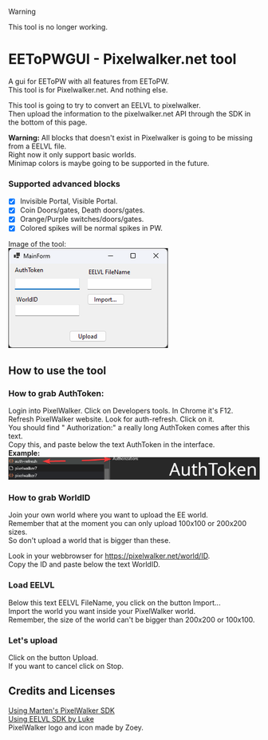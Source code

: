>[!Warning]
>This tool is no longer working.

# EEToPWGUI - Pixelwalker.net tool
A gui for EEToPW with all features from EEToPW.  
This tool is for Pixelwalker.net. And nothing else.

This tool is going to try to convert an EELVL to pixelwalker.  
Then upload the information to the pixelwalker.net API through the SDK in the bottom
of this page.  

**Warning:** All blocks that doesn't exist in Pixelwalker is going to be missing from a EELVL file.  
Right now it only support basic worlds.  
Minimap colors is maybe going to be supported in the future. 

### Supported advanced blocks
- [x] Invisible Portal, Visible Portal.  
- [x] Coin Doors/gates, Death doors/gates.  
- [x] Orange/Purple switches/doors/gates.   
- [x] Colored spikes will be normal spikes in PW.  
  
Image of the tool:  
![Image](https://raw.githubusercontent.com/capashaa/EEToPWGUI/main/img/form.png)

## How to use the tool

### How to grab AuthToken:
Login into PixelWalker. Click on Developers tools. In Chrome it's F12.  
Refresh PixelWalker website. Look for auth-refresh. Click on it.  
You should find " Authorization:" a really long AuthToken comes after this text.  
Copy this, and paste below the text AuthToken in the interface.  
**Example:**   
![img](https://raw.githubusercontent.com/capashaa/EEToPWGUI/main/img/Authtoken.png)  

### How to grab WorldID
Join your own world where you want to upload the EE world.  
Remember that at the moment you can only upload 100x100 or 200x200 sizes.  
So don't upload a world that is bigger than these.  

Look in your webbrowser for https://pixelwalker.net/world/ID.  
Copy the ID and paste below the text WorldID.

### Load EELVL
Below this text EELVL FileName, you click on the button Import...  
Import the world you want inside your PixelWalker world.  
Remember, the size of the world can't be bigger than 200x200 or 100x100.  

### Let's upload
Click on the button Upload.   
If you want to cancel click on Stop.  

## Credits and Licenses
[Using Marten's PixelWalker SDK](https://github.com/MartenM/PixelPilot)  
[Using EELVL SDK by Luke](https://gitlab.com/LukeM212/EELVL)  
PixelWalker logo and icon made by Zoey.   

